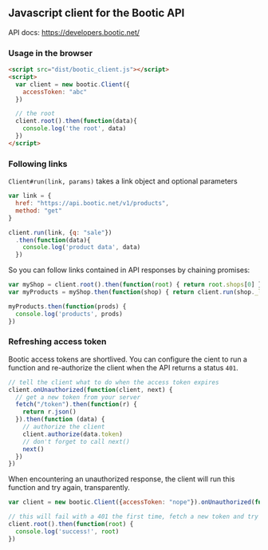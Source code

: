 ## Javascript client for the Bootic API

API docs: https://developers.bootic.net/

### Usage in the browser

```html
<script src="dist/bootic_client.js"></script>
<script>
  var client = new bootic.Client({
    accessToken: "abc"
  })

  // the root
  client.root().then(function(data){
    console.log('the root', data)
  })
</script>
```

### Following links

`Client#run(link, params)` takes a link object and optional parameters

```javascript
var link = {
  href: "https://api.bootic.net/v1/products",
  method: "get"
}

client.run(link, {q: "sale"})
  .then(function(data){
    console.log('product data', data)
  })
```

So you can follow links contained in API responses by chaining promises:

```javascript
var myShop = client.root().then(function(root) { return root.shops[0] })
var myProducts = myShop.then(function(shop) { return client.run(shop._links["btc:products"]) })

myProducts.then(function(prods) {
  console.log('products', prods)
})
```

### Refreshing access token

Bootic access tokens are shortlived. You can configure the cient to run a function and re-authorize the client when the API returns a status `401`.

```javascript
// tell the client what to do when the access token expires
client.onUnauthorized(function(client, next) {
  // get a new token from your server
  fetch("/token").then(function(r) {
    return r.json()
  }).then(function (data) {
    // authorize the client
    client.authorize(data.token)
    // don't forget to call next()
    next()
  })
})
```

When encountering an unauthorized response, the client will run this function and try again, transparently.

```javascript
var client = new bootic.Client({accessToken: "nope"}).onUnauthorized(function(client, next){ ... })

// this will fail with a 401 the first time, fetch a new token and try again
client.root().then(function(root) {
  console.log('success!', root)
})
```


